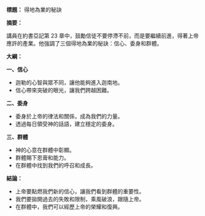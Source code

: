 **標題：** 得地為業的秘訣

**摘要：**

講員在約書亞記第 23 章中，鼓勵信徒不要停滯不前，而是要繼續前進，得著上帝應許的產業。他強調了三個得地為業的秘訣：信心、委身和群體。

**大綱：**

**一、信心**
* 迦勒的心智與眾不同，讓他能夠進入迦南地。
* 信心帶來突破的眼光，讓我們跨越困難。

**二、委身**
* 委身於上帝的律法和關係，成為我們的力量。
* 透過每日領受神的話語，建立穩定的委身。

**三、群體**
* 神的心意在群體中彰顯。
* 群體賜下恩膏和能力。
* 在群體中找到我們的呼召和成長。

**結論：**

* 上帝要點燃我們新的信心，讓我們看到群體的重要性。
* 我們要拋開過去的失敗和限制，乘風破浪，跟隨上帝。
* 在群體中，我們可以經歷上帝的榮耀和復興。